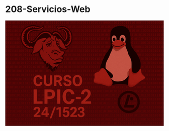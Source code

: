 # 208-Servicios-Web
![LPI Logo](../../../wallpaper/logo_LPI2.png "Logo de Linux Professional Institute")
